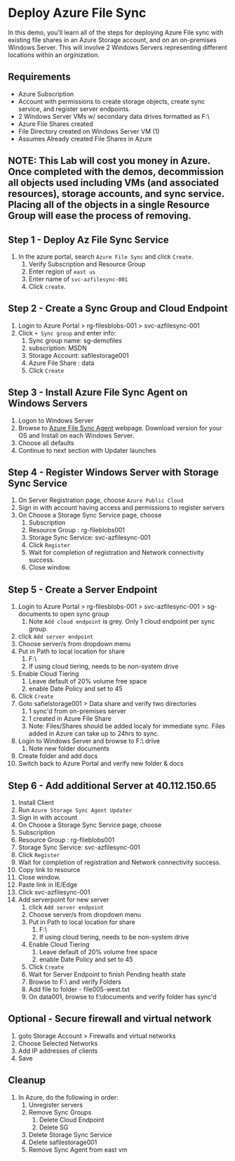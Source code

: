 # Deploy Azure File Sync

In this demo, you'll learn all of the steps for deploying Azure File sync with existing file shares in an Azure Storage account, and on an on-premises Windows Server. This will involve 2 Windows Servers representing different locations within an orginization.

## Requirements

- Azure Subscription
- Account with permissions to create storage objects, create sync service, and register server endpoints.
- 2 Windows Server VMs w/ secondary data drives formatted as F:\
- Azure File Shares created
- File Directory created on Windows Server VM (1)
- Assumes Already created File Shares in Azure

## NOTE: This Lab will cost you money in Azure. Once completed with the demos, decommission all objects used including VMs (and associated resources), storage accounts, and sync service. Placing all of the objects in a single Resource Group will ease the process of removing.

## Step 1 - Deploy Az File Sync Service

1. In the azure portal, search `Azure File Sync` and click `Create`.
   1. Verify Subscription and Resource Group
   2. Enter region of `east us`
   3. Enter name of `svc-azfilesync-001`
   4. Click `create`.

## Step 2 - Create a Sync Group and Cloud Endpoint

1. Login to Azure Portal > rg-filesblobs-001 > svc-azfilesync-001
2. Click `+ Sync group` and enter info:
   1. Sync group name: sg-demofiles
   2. subscription: MSDN
   3. Storage Account: safilestorage001
   4. Azure File Share : data
   5. Click `Create`

## Step 3 - Install Azure File Sync Agent on Windows Servers

1. Logon to Windows Server
2. Browse to [Azure File Sync Agent](https://www.microsoft.com/en-us/download/details.aspx?id=57159) webpage. Download version for your OS and Install on each Windows Server.
3. Choose all defaults
4. Continue to next section with Updater launches

## Step 4 - Register Windows Server with Storage Sync Service

1. On Server Registration page, choose `Azure Public Cloud`
2. Sign in with account having access and permissions to register servers
3. On Choose a Storage Sync Service page, choose
   1. Subscription
   2. Resource Group : rg-fileblobs001
   3. Storage Sync Service: svc-azfilesync-001
   4. Click `Register`
   5. Wait for completion of registration and Network connectivity success.
   6. Close window.

## Step 5 - Create a Server Endpoint

1. Login to Azure Portal > rg-filesblobs-001 > svc-azfilesync-001 > sg-documents to open sync group
   1. Note `Add cloud endpoint` is grey. Only 1 cloud endpoint per sync group.
2. click `Add server endpoint`
3. Choose server/s from dropdown menu
4. Put in Path to local location for share
   1. F:\
   2. If using cloud tiering, needs to be non-system drive
5. Enable Cloud Tiering
   1. Leave default of 20% volume free space
   2. enable Date Policy and set to 45
6. Click `Create`
7. Goto safielstorage001 > Data share and verify two directories
   1. 1 sync'd from on-premises server
   2. 1 created in Azure File Share
   3. Note: Files/Shares should be added localy for immediate sync. Files added in Azure can take up to 24hrs to sync.
8. Login to Windows Server and browse to F:\ drive
   1.  Note new folder documents
9.  Create folder and add docs
10. Switch back to Azure Portal and verify new folder & docs
    
## Step 6 - Add additional Server at 40.112.150.65

1. Install Client
2. Run `Azure Storage Sync Agent Updater`
3. Sign in with account
4.  On Choose a Storage Sync Service page, choose
   1. Subscription
   2. Resource Group : rg-fileblobs001
   3. Storage Sync Service: svc-azfilesync-001
   4. Click `Register`
   5. Wait for completion of registration and Network connectivity success.
   6. Copy link to resource
   7. Close window.
5. Paste link in IE/Edge
6. Click svc-azfilesync-001
7. Add serverpoint for new server
   1. click `Add server endpoint`
   2. Choose server/s from dropdown menu
   3. Put in Path to local location for share
      1. F:\
      2. If using cloud tiering, needs to be non-system drive
   4. Enable Cloud Tiering
      1. Leave default of 20% volume free space
      2. enable Date Policy and set to 45
   5.  Click `Create`
   6.  Wait for Server Endpoint to finish Pending health state
   7.  Browse to F:\ and verify Folders
   8.  Add file to folder - file005-west.txt
   9.  On data001, browse to f:\documents and verify folder has sync'd

## Optional - Secure firewall and virtual network

1. goto Storage Account > Firewalls and virtual networks
2. Choose Selected Networks
3. Add IP addresses of clients
4. Save

## Cleanup

1. In Azure, do the following in order:
   1. Unregister servers
   2. Remove Sync Groups
      1. Delete Cloud Endpoint
      2. Delete SG
   3. Delete Storage Sync Service
   4. Delete safilestorage001
   5. Remove Sync Agent from east vm